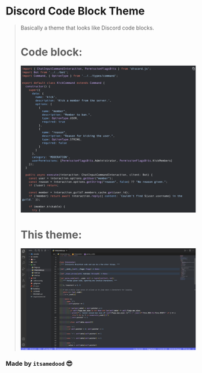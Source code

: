 # Discord Code Block Theme
> Basically a theme that looks like Discord code blocks.
> # Code block:
> ![example](assets/example.png)
> # This theme:
> ![themeexample](assets/themeexample.png)

### Made by `itsamedood` 😎
